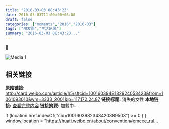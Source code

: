 ```yaml
---
title: "2016-03-03 08:43:23"
date: 2016-03-03T11:00:00+08:00
draft: false
categories: ["moments","2016","2016-03"]
tags: ["朋友圈","生活记录"]
summary: "2016-03-03 08:43:23..."
---
```


🤔

![Media 1](/Moments/photos/2016-03-03/201603030843230.jpg)

## 相关链接

**原始链接:** http://card.weibo.com/article/h5/s#cid=1001603948182924053423&from=1061093010&wm=3333_2001&ip=117.172.24.87
**链接标题:** 消失的女性
**本地链接:** [查看完整内容](/link_content/2016/03/2016-03-03-1/link_content/)
**链接摘要:** 加载中...
    
    
    
    
    
    
    
    


	
	
	
	
	




if (location.href.indexOf("cid=1001603982343420389503") >= 0 ) {
    window.location = "https://huati.weibo.cn/about/convention#emcee_rul...

